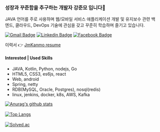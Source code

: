 ### 성장과 꾸준함을 추구하는 개발자 강준모 입니다👋
JAVA 언어를 주로 사용하며 웹/모바일 서비스 애플리케이션 개발 및 유지보수 관련 백엔드, 클라우드, DevOps 기술에 관심을 갖고 꾸준히 학습하며 즐기고 있습니다.

  [![Gmail Badge](https://img.shields.io/badge/Gmail-d14836?style=flat-square&logo=Gmail&logoColor=white&link=mailto:apdh1709@gmail.com)](mailto:apdh1709@gmail.com)
  [![Linkedin Badge](https://img.shields.io/badge/-LinkedIn-blue?style=flat-square&logo=Linkedin&logoColor=white&link=https://www.linkedin.com/in/junmo0701/)](https://www.linkedin.com/in/junmo0701/)
  [![Facebook Badge](https://img.shields.io/badge/facebook-1877f2?style=flat-square&logo=facebook&logoColor=white&link=https://www.facebook.com/profile.php?id=100021337733179)](https://www.facebook.com/profile.php?id=100021337733179) <br/>
 
이력서 :point_right:
[JmKanmo resume](https://www.notion.so/a582cb13a4ee4cba8b45b43f1243f91e) <br/>

#### Interested | Used Skills
- JAVA, Kotlin, Python, nodejs, Go
- HTML5, CSS3, es6js, react  
- Web, android
- Spring, netty 
- RDB(MySQL, Oracle, Postgres), nosql(redis)
- linux, jenkins, docker, k8s, AWS, Kafka 


[![Anurag's github stats](https://github-readme-stats.vercel.app/api?username=JmKanmo)](https://github.com/JmKanmo) <br/> <br/>
[![Top Langs](https://github-readme-stats.vercel.app/api/top-langs/?username=JmKanmo&langs_count=20&layout=compact&theme=dark)](https://github.com/JmKanmo/JmKanmo) </br> </br>
[![Solved.ac](http://mazassumnida.wtf/api/v2/generate_badge?boj=nebi25)](https://solved.ac/nebi25)
